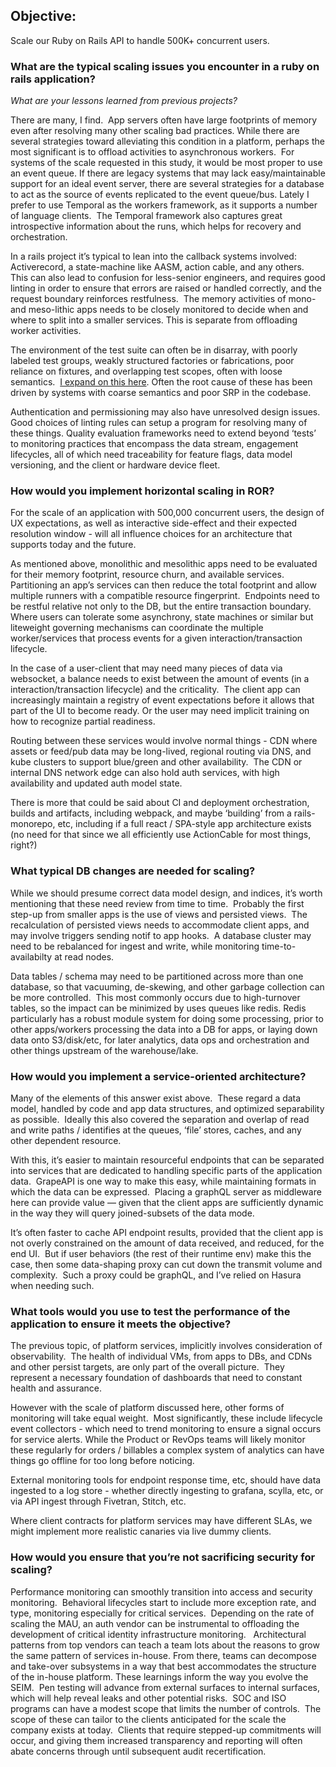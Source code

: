 ## Objective: 
Scale our Ruby on Rails API to handle 500K+ concurrent users.
### What are the typical scaling issues you encounter in a ruby on rails application? 
*What are your lessons learned from previous projects?*

There are many, I find.  App servers often have large footprints of memory even after resolving many other scaling bad practices. While there are several strategies toward alleviating this condition in a platform, perhaps the most significant is to offload activities to asynchronous workers.  For systems of the scale requested in this study, it would be most proper to use an event queue. If there are legacy systems that may lack easy/maintainable support for an ideal event server, there are several strategies for a database to act as the source of events replicated to the event queue/bus. Lately I prefer to use Temporal as the workers framework, as it supports a number of language clients.  The Temporal framework also captures great introspective information about the runs, which helps for recovery and orchestration.  

In a rails project it’s typical to lean into the callback systems involved: Activerecord, a state-machine like AASM, action cable, and any others.  This can also lead to confusion for less-senior engineers, and requires good linting in order to ensure that errors are raised or handled correctly, and the request boundary reinforces restfulness.  The memory activities of mono- and meso-lithic apps needs to be closely monitored to decide when and where to split into a smaller services. This is separate from offloading worker activities.  

The environment of the test suite can often be in disarray, with poorly labeled test groups, weakly structured factories or fabrications, poor reliance on fixtures, and overlapping test scopes, often with loose semantics.  [I expand on this here](https://leadership.newalexandria.org/qa-test-framework.html). Often the root cause of these has been driven by systems with coarse semantics and poor SRP in the codebase.  

Authentication and permissioning may also have unresolved design issues.   Good choices of linting rules can setup a program for resolving many of these things. Quality evaluation frameworks need to extend beyond ‘tests’ to monitoring practices that encompass the data stream, engagement lifecycles, all of which need traceability for feature flags, data model versioning, and the client or hardware device fleet. 
### How would you implement horizontal scaling in ROR?

For the scale of an application with 500,000 concurrent users, the design of UX expectations, as well as interactive side-effect and their expected resolution window - will all influence choices for an architecture that supports today and the future.  

As mentioned above, monolithic and mesolithic apps need to be evaluated for their memory footprint, resource churn, and available services.  Partitioning an app’s services can then reduce the total footprint and allow multiple runners with a compatible resource fingerprint.  Endpoints need to be restful relative not only to the DB, but the entire transaction boundary.  Where users can tolerate some asynchrony, state machines or similar but liteweight governing mechanisms can coordinate the multiple worker/services that process events for a given interaction/transaction lifecycle. 

In the case of a user-client that may need many pieces of data via websocket, a balance needs to exist between the amount of events (in a interaction/transaction lifecycle) and the criticality.  The client app can increasingly maintain a registry of event expectations before it allows that part of the UI to become ready. Or the user may need implicit training on how to recognize partial readiness. 

Routing between these services would involve normal things - CDN where assets or feed/pub data may be long-lived, regional routing via DNS, and kube clusters to support blue/green and other availability.  The CDN or internal DNS network edge can also hold auth services, with high availability and updated auth model state. 

There is more that could be said about CI and deployment orchestration, builds and artifacts, including webpack, and maybe ‘building’ from a rails-monorepo, etc, including if a full react / SPA-style app architecture exists (no need for that since we all efficiently use ActionCable for most things, right?)
### What typical DB changes are needed for scaling?

While we should presume correct data model design, and indices, it’s worth mentioning that these need review from time to time.  Probably the first step-up from smaller apps is the use of views and persisted views.  The recalculation of persisted views needs to accommodate client apps, and may involve triggers sending notif to app hooks.   A database cluster may need to be rebalanced for ingest and write, while monitoring time-to-availabilty at read nodes. 

Data tables / schema may need to be partitioned across more than one database, so that vacuuming, de-skewing, and other garbage collection can be more controlled.  This most commonly occurs due to high-turnover tables, so the impact can be minimized by uses queues like redis. Redis particularly has a robust module system for doing some processing, prior to other apps/workers processing the data into a DB for apps, or laying down data onto S3/disk/etc, for later analytics, data ops and orchestration and other things upstream of the warehouse/lake.

### How would you implement a service-oriented architecture?   

Many of the elements of this answer exist above.  These regard a data model, handled by code and app data structures, and optimized separability as possible.  Ideally this also covered the separation and overlap of read and write paths / identifies at the queues, ‘file’ stores, caches, and any other dependent resource.  

With this, it’s easier to maintain resourceful endpoints that can be separated into services that are dedicated to handling specific parts of the application data.  GrapeAPI is one way to make this easy, while maintaining formats in which the data can be expressed.  Placing a graphQL server as middleware here can provide value — given that the client apps are sufficiently dynamic in the way they will query joined-subsets of the data mode.  

It’s often faster to cache API endpoint results, provided that the client app is not overly constrained on the amount of data received, and reduced, for the end UI.  But if user behaviors (the rest of their runtime env) make this the case, then some data-shaping proxy can cut down the transmit volume and complexity.  Such a proxy could be graphQL, and I’ve relied on Hasura when needing such. 

### What tools would you use to test the performance of the application to ensure it meets the objective?

The previous topic, of platform services, implicitly involves consideration of observability.  The health of individual VMs, from apps to DBs, and CDNs and other persist targets, are only part of the overall picture.  They represent a necessary foundation of dashboards that need to constant health and assurance.  

However with the scale of platform discussed here, other forms of monitoring will take equal weight.  Most significantly, these include lifecycle event collectors - which need to trend monitoring to ensure a signal occurs for service alerts. While the Product or RevOps teams will likely monitor these regularly for orders / billables a complex system of analytics can have things go offline for too long before noticing.  

External monitoring tools for endpoint response time, etc, should have data ingested to a log store - whether directly ingesting to grafana, scylla, etc, or via API ingest through Fivetran, Stitch, etc.  

Where client contracts for platform services may have different SLAs, we might implement more realistic canaries via live dummy clients. 
### How would you ensure that you’re not sacrificing security for scaling?   

Performance monitoring can smoothly transition into access and security monitoring.  Behavioral lifecycles start to include more exception rate, and type, monitoring especially for critical services.  Depending on the rate of scaling the MAU, an auth vendor can be instrumental to offloading the development of critical identity infrastructure monitoring.   Architectural patterns from top vendors can teach a team lots about the reasons to grow the same pattern of services in-house. From there, teams can decompose and take-over subsystems in a way that best accommodates the structure of the in-house platform. These learnings inform the way you evolve the SEIM.  Pen testing will advance from external surfaces to internal surfaces, which will help reveal leaks and other potential risks.  SOC and ISO programs can have a modest scope that limits the number of controls.  The scope of these can tailor to the clients anticipated for the scale the company exists at today.  Clients that require stepped-up commitments will occur, and giving them increased transparency and reporting will often abate concerns through until subsequent audit recertification.